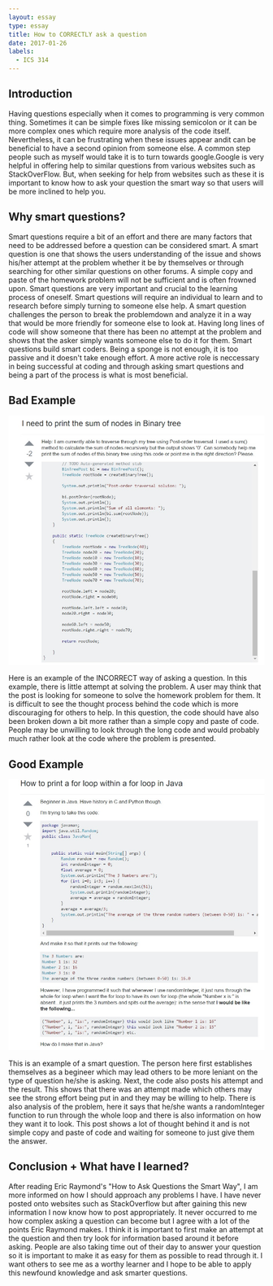 ```yaml
---
layout: essay
type: essay
title: How to CORRECTLY ask a question
date: 2017-01-26
labels:
  - ICS 314
---
```


## Introduction 
Having questions especially when it comes to programming is very common thing. Sometimes it can be simple fixes like missing semicolon or 
it can be more complex ones which require more analysis of the code itself. Nevertheless, it can be frustrating when these issues appear andit can be beneficial to have a second opinion from someone else. A common step people such as myself would take it is to turn towards google.Google is very helpful in offering help to similar questions from various websites such as StackOverFlow. But, when seeking for help from websites such as these it is important to know how to ask your question the smart way so that users will be more inclined to help you.

## Why smart questions?
Smart questions require a bit of an effort and there are many factors that need to be addressed before a question can be considered smart.
A smart question is one that shows the users understanding of the issue and shows his/her attempt at the problem whether it be by themselves or through searching for other similar questions on other forums. A simple copy and paste of the homework problem will not be sufficient and is often frowned upon. Smart questions are very important and crucial to the learning process of oneself. Smart questions will require an individual to learn and to research before simply turning to someone else help. A smart question challenges the person to break the problemdown and analyze it in a way that would be more friendly for someone else to look at. Having long lines of code will show someone that there has been no attempt at the problem and shows that the asker simply wants someone else to do it for them. Smart questions build smart coders. Being a sponge is not enough, it is too passive and it doesn't take enough effort. A more active role is neccessary in being successful at coding and through asking smart questions and being a part of the process is what is most beneficial.

## Bad Example

<img class="ui large right spaced image" src="../images/badexample.jpg">

Here is an example of the INCORRECT way of asking a question. In this example, there is little attempt at solving the problem. A user may think that the post is looking for someone to solve the homework problem for them. It is difficult to see the thought process behind the 
code which is more discouraging for others to help. In this question, the code should have also been broken down a bit more rather than a simple copy and paste of code. People may be unwilling to look through the long code and would probably much rather look at the code where the problem is presented. 

## Good Example

<img class="ui large right spaced image" src="../images/goodexample.jpg">

This is an example of a smart question. The person here first establishes themselves as a begineer which may lead others to be more
leniant on the type of question he/she is asking. Next, the code also posts his attempt and the result. This shows that there was an
attempt made which others may see the strong effort being put in and they may be willing to help. There is also analysis of the problem, here it says that he/she wants a randomInteger function to run through the whole loop and there is also information on how they want it 
to look. This post shows a lot of thought behind it and is not simple copy and paste of code and waiting for someone to just give them the answer.

## Conclusion + What have I learned?

After reading Eric Raymond's "How to Ask Questions the Smart Way", I am more informed on how I should approach any problems I have. I have never posted onto websites such as StackOverflow but after gaining this new information I now know how to post appropriately. It never occurred to me how complex asking a question can become but I agree with a lot of the points Eric Raymond makes. I think it is important to first make an attempt at the question and then try look for information based around it before asking. People are also taking time out of their day to answer your question so it is important to make it as easy for them as possible to read through it. I want others to see me as a worthy learner and I hope to be able to apply this newfound knowledge and ask smarter questions. 

